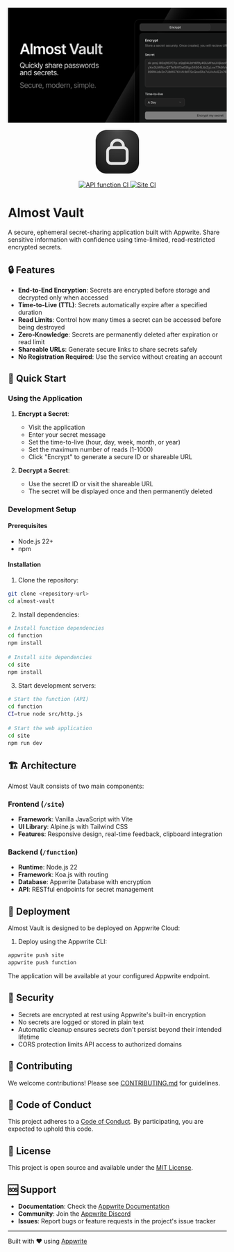 ![Almost Vault Cover](site/public/og.png)

<p align="center">
  <img src="site/public/icon.png" alt="Almost Vault Logo" width="100" height="100">
</p>

<p align="center">
  <a href="https://github.com/Meldiron/almost-vault/actions/workflows/api.yml">
    <img src="https://github.com/Meldiron/almost-vault/workflows/API%20function/badge.svg" alt="API function CI">
  </a>
  <a href="https://github.com/Meldiron/almost-vault/actions/workflows/site.yml">
    <img src="https://github.com/Meldiron/almost-vault/workflows/Site/badge.svg" alt="Site CI">
  </a>
</p>

# Almost Vault

A secure, ephemeral secret-sharing application built with Appwrite. Share sensitive information with confidence using time-limited, read-restricted encrypted secrets.

## 🔒 Features

- **End-to-End Encryption**: Secrets are encrypted before storage and decrypted only when accessed
- **Time-to-Live (TTL)**: Secrets automatically expire after a specified duration
- **Read Limits**: Control how many times a secret can be accessed before being destroyed
- **Zero-Knowledge**: Secrets are permanently deleted after expiration or read limit
- **Shareable URLs**: Generate secure links to share secrets safely
- **No Registration Required**: Use the service without creating an account

## 🚀 Quick Start

### Using the Application

1. **Encrypt a Secret**:
   - Visit the application
   - Enter your secret message
   - Set the time-to-live (hour, day, week, month, or year)
   - Set the maximum number of reads (1-1000)
   - Click "Encrypt" to generate a secure ID or shareable URL

2. **Decrypt a Secret**:
   - Use the secret ID or visit the shareable URL
   - The secret will be displayed once and then permanently deleted

### Development Setup

#### Prerequisites

- Node.js 22+
- npm

#### Installation

1. Clone the repository:
```bash
git clone <repository-url>
cd almost-vault
```

2. Install dependencies:
```bash
# Install function dependencies
cd function
npm install

# Install site dependencies
cd site
npm install
```

3. Start development servers:
```bash
# Start the function (API)
cd function
CI=true node src/http.js

# Start the web application
cd site
npm run dev
```

## 🏗️ Architecture

Almost Vault consists of two main components:

### Frontend (`/site`)
- **Framework**: Vanilla JavaScript with Vite
- **UI Library**: Alpine.js with Tailwind CSS
- **Features**: Responsive design, real-time feedback, clipboard integration

### Backend (`/function`)
- **Runtime**: Node.js 22
- **Framework**: Koa.js with routing
- **Database**: Appwrite Database with encryption
- **API**: RESTful endpoints for secret management

## 🚢 Deployment

Almost Vault is designed to be deployed on Appwrite Cloud:

1. Deploy using the Appwrite CLI:
```bash
appwrite push site
appwrite push function
```

The application will be available at your configured Appwrite endpoint.

## 🔐 Security

- Secrets are encrypted at rest using Appwrite's built-in encryption
- No secrets are logged or stored in plain text
- Automatic cleanup ensures secrets don't persist beyond their intended lifetime
- CORS protection limits API access to authorized domains

## 🤝 Contributing

We welcome contributions! Please see [CONTRIBUTING.md](CONTRIBUTING.md) for guidelines.

## 📜 Code of Conduct

This project adheres to a [Code of Conduct](CODE_OF_CONDUCT.md). By participating, you are expected to uphold this code.

## 📄 License

This project is open source and available under the [MIT License](LICENSE).

## 🆘 Support

- **Documentation**: Check the [Appwrite Documentation](https://appwrite.io/docs)
- **Community**: Join the [Appwrite Discord](https://appwrite.io/discord)
- **Issues**: Report bugs or feature requests in the project's issue tracker

---

Built with ❤️ using [Appwrite](https://appwrite.io)